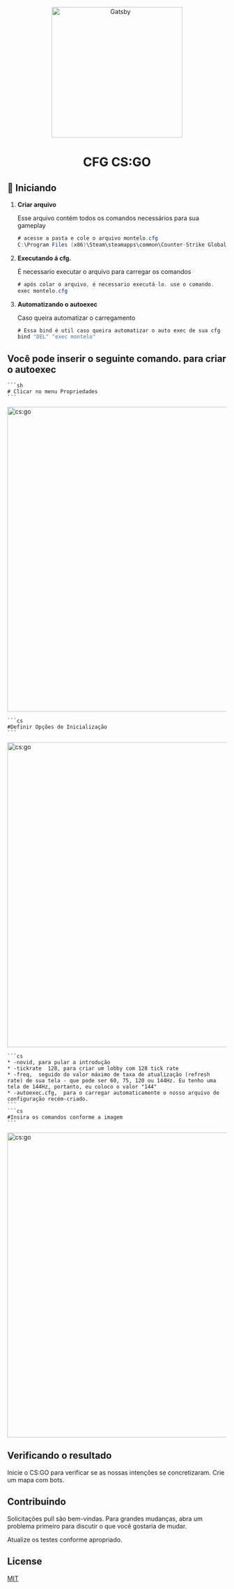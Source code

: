 <p align="center">
  <a href="#">
    <img alt="Gatsby" src="https://logodownload.org/wp-content/uploads/2014/09/counter-strike-global-offensive-cs-go-logo.png" width="300" />
  </a>
</p>
<h1 align="center">
  CFG CS:GO
</h1>

## 🚀 Iniciando

1.  **Criar arquivo**

    Esse arquivo contém todos os comandos necessários para sua gameplay

    ```cs
    # acesse a pasta e cole o arquivo montelo.cfg
    C:\Program Files (x86)\Steam\steamapps\common\Counter-Strike Global Offensive\csgo\cfg
    ```

1.  **Executando á cfg.**

    É necessario executar o arquivo para carregar os comandos

    ```cs
    # após colar o arquivo, é necessario executá-lo. use o comando.
    exec montelo.cfg
    ```
    
1.  **Automatizando o autoexec**

    Caso queira automatizar o carregamento

    ```cs
    # Essa bind é util caso queira automatizar o auto exec de sua cfg
    bind "DEL" "exec montelo"
    ```
## Você pode inserir o seguinte comando. para criar o autoexec

    ```sh
    # Clicar no menu Propriedades
    ```
   <img alt="cs:go" src="https://csgopedia.com/uploads/blog/cfg%20file/5.jpg" width="700" />
    
    ```cs
    #Definir Opções de Inicialização
    ```
   <img alt="cs:go" src="https://csgopedia.com/uploads/blog/cfg%20file/6.jpg" width="700" />
    
    ```cs
    * -novid, para pular a introdução
    * -tickrate  128, para criar um lobby com 128 tick rate
    * -freq,  seguido do valor máximo de taxa de atualização (refresh rate) de sua tela - que pode ser 60, 75, 120 ou 144Hz. Eu tenho uma tela de 144Hz, portanto, eu coloco o valor "144"
    * -autoexec.cfg,  para o carregar automaticamente o nosso arquivo de configuração recém-criado.
    ```
    ```cs
    #Insira os comandos conforme a imagem
    ```
   <img alt="cs:go" src="https://csgopedia.com/uploads/blog/cfg%20file/7.jpg" width="700" />
    
## Verificando o resultado
Inicie o CS:GO para verificar se as nossas intenções se concretizaram. Crie um mapa com bots. 

## Contribuindo
Solicitações pull são bem-vindas. Para grandes mudanças, abra um problema primeiro para discutir o que você gostaria de mudar.

Atualize os testes conforme apropriado.

## License
[MIT](https://choosealicense.com/licenses/mit/)

